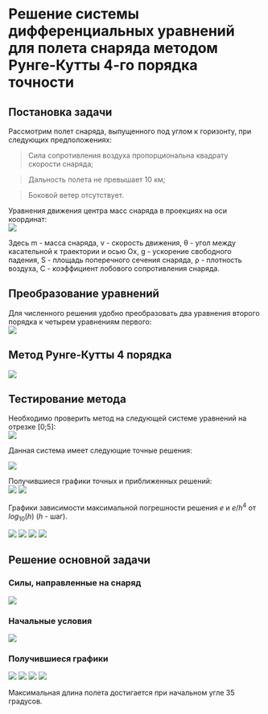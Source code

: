 # Решение системы дифференциальных уравнений для полета снаряда методом Рунге-Кутты 4-го порядка точности #

## Постановка задачи ##
Рассмотрим полет снаряда, выпущенного под углом к горизонту, при следующих предположениях:

> Сила сопротивления воздуха пропорциональна квадрату скорости снаряда;

> Дальность полета не превышает 10 км;

> Боковой ветер отсутствует.

Уравнения движения центра масс снаряда в проекциях на оси координат:<br />
![](docs/images/task/first_system.jpg)

Здесь m - масса снаряда, v - скорость движения, &theta; - угол между касательной к траектории и осью Ox, g - ускорение свободного падения, S - площадь поперечного сечения снаряда, &rho; - плотность воздуха, C - коэффициент лобового сопротивления снаряда.

## Преобразование уравнений ##
Для численного решения удобно преобразовать два уравнения второго порядка к четырем уравнениям первого:<br />
![](docs/images/task/second_system.jpg)

## Метод Рунге-Кутты 4 порядка ##
![](docs/images/task/RK4.jpg)

## Тестирование метода ##
Необходимо проверить метод на следующей системе уравнений на отрезке [0;5]:<br />
![](docs/images/task/test_task.jpg)

Данная система имеет следующие точные решения:<br />

![](docs/images/task/test_task_exact_funcs.jpg)

Получившиеся графики точных и приближенных решений:<br />
![](docs/images/test_task/y_1.jpg)
![](docs/images/test_task/y_2.jpg)

Графики зависимости максимальной погрешности решения $e$ и $e/h^4$ от $log_{10}(h)$ ($h$ - шаг).<br />

![](docs/images/check/eh_y1.jpg)
![](docs/images/check/eh4_y1.jpg)
![](docs/images/check/eh_y2.jpg)
![](docs/images/check/eh4_y2.jpg)

## Решение основной задачи  ##
### Силы, направленные на снаряд ###
![](docs/images/forces.jpg)

### Начальные условия ###
![](docs/images/task/begin_conditions.jpg)

### Получившиеся графики ###
![](docs/images/main_task/y_x.jpg)
![](docs/images/main_task/v.jpg)
![](docs/images/main_task/L_angle.jpg)
![](docs/images/main_task/angle.jpg)

Максимальная длина полета достигается при начальном угле 35 градусов.

